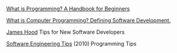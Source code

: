 
[What is Programming? A Handbook for Beginners](https://www.freecodecamp.org/news/what-is-programming-tutorial-for-beginners)

[What is Computer Programming? Defining Software Development.](https://www.freecodecamp.org/news/what-is-computer-programming-defining-software-development)

[James Hood](https://dev.to/jlhcoder/tips-for-new-software-developers)
Tips for New Software Developers

[Software Engineering Tips](http://www.yacoset.com/Home/programming-tips)
(2010) Programming Tips
